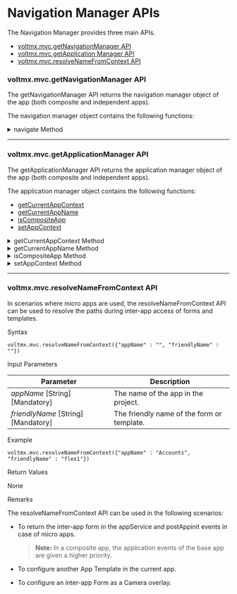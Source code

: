 Navigation Manager APIs
=======================

The Navigation Manager provides three main APIs.

* [voltmx.mvc.getNavigationManager API](#voltmx_mvc_getnavigationmanager-api)
* [voltmx.mvc.getApplication Manager API](#voltmx_mvc_getapplicationmanager-api)
* [voltmx.mvc.resolveNameFromContext API](#voltmx_mvc_resolvenamefromcontext-api)


### <a id="voltmx_mvc_getnavigationmanager-api"></a>voltmx.mvc.getNavigationManager API

The getNavigationManager API returns the navigation manager object of the app (both composite and independent apps).

The navigation manager object contains the following functions:

<details close markdown="block"><summary>navigate Method</summary>

* * *

The navigate method enables inter-app or intra-app navigation.

Syntax

```
var obj = { "context" : this, "params" : { } , "callbackModelConfig" : {} }; voltmx.mvc.getNavigationManager().navigate(obj);
```

Input Parameters

 
| Parameter | Description |
| --- | --- |
| _context_ \[Mandatory\] | The context of the app that provides information about the source. The value of the context key is the FormController or PresentationController.
| _params_ \[Optional\] | A JavaScript object that is passed to the target form from the current form. 
| callbackModelConfig \[Optional\] | A JavaScript object that is passed to the function that is derived from the **callback** parameter present in the Navigation Model. The **callback** function present in controller derives the destination form from this object.

 |

 

Example

```
var obj = { "context" : this, "params" : { } , "callbackModelConfig" : {} };   
var navManager = voltmx.mvc.getNavigationManager() 
navManager.navigate(obj); 
```

Return Values

None.

</details>

* * *

### <a id="voltmx_mvc_getapplicationmanager-api"></a>voltmx.mvc.getApplicationManager API

The getApplicationManager API returns the application manager object of the app (both composite and independent apps).

The application manager object contains the following functions:

*   [getCurrentAppContext](#getCurrentAppContext)
*   [getCurrentAppName](#getCurrentAppName)
*   [isCompositeApp](#isCompositeApp)
*   [setAppContext](#setAppContext)

<details close markdown="block"><summary id="getCurrentAppContext">getCurrentAppContext Method</summary>

* * *

The getCurrentAppContext function returns the application context of the current app.

Syntax

```
var context = appManager.getCurrentAppContext()
```

Input Parameters

None  

Example

```
var appManager = voltmx.mvc.getApplicationManager()
var context = appManager.getCurrentAppContext();
```

Return Values

Returns the application context of the current app.

</details>

<details close markdown="block"><summary id="getCurrentAppName">getCurrentAppName Method</summary>

* * *

The getCurrentAppName function returns the name of the current app.

Syntax

```
applicationManager.getCurrentAppName();
```

Input Parameters

None

Example

```
var applicationManager = voltmx.mvc.getApplicationManager() 

applicationManager.getCurrentAppName(); 
```

Return Values

String - Returns the application name of the current app in String format.

</details>

<details close markdown="block"><summary id="isCompositeApp">isCompositeApp Method</summary>

* * *

The isCompositeApp function returns the type of the app - either composite or independent.

Syntax

```
applicationManager.isCompositeApp();
```

Input Parameters

None

Example

```
var applicationManager = voltmx.mvc.getApplicationManager() 

applicationManager.isCompositeApp(); 
```

Return Values

Boolean - Returns the value true if the app is a composite app. Returns the value false if the app is not a composite app.

</details>

<details close markdown="block"><summary id="setAppContext">setAppContext Method</summary>

* * *

The setAppContext function sets the application context for the specified app.

Syntax

```
applicationManager.setAppContext({"appName" : "", "context" : {}};
```

Input Parameters
 
| Parameter | Description |
| --- | --- |
| _appName_ \[String\] \[Mandatory\] | The name of the app in the project. |
| _context_ \[Mandatory\] | 
The context to be updated to the app.
 |

Example

```
var applicationManager = voltmx.mvc.getApplicationManager()
applicationManager.setAppContext({"appName" : "", "context" : {}};
```

Return Values

None

Remarks

The data provided in the context parameter is updated in the target application.

</details>

* * *

### <a id="voltmx_mvc_resolvenamefromcontext-api"></a>voltmx.mvc.resolveNameFromContext API

In scenarios where micro apps are used, the resolveNameFromContext API can be used to resolve the paths during inter-app access of forms and templates.

Syntax

```
voltmx.mvc.resolveNameFromContext({"appName" : "", "friendlyName" : ""})
```

Input Parameters
 
| Parameter | Description |
| --- | --- |
| _appName_ \[String\] \[Mandatory\] | The name of the app in the project. |
| _friendlyName_ \[String\] \[Mandatory\] | The friendly name of the form or template. |

Example

```
voltmx.mvc.resolveNameFromContext({"appName" : "Accounts", "friendlyName" : "flex1"})
```

Return Values

None

Remarks

The resolveNameFromContext API can be used in the following scenarios:

*   To return the inter-app form in the appService and postAppinit events in case of micro apps.  
    
    > **Note:** In a composite app, the application events of the base app are given a higher priority.

*   To configure another App Template in the current app.
*   To configure an inter-app Form as a Camera overlay.  

